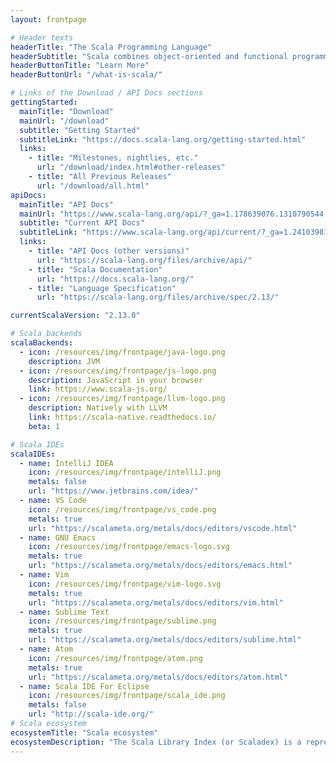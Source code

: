 ```yaml
---
layout: frontpage

# Header texts
headerTitle: "The Scala Programming Language"
headerSubtitle: "Scala combines object-oriented and functional programming in one concise, high-level language. Scala's static types help avoid bugs in complex applications, and its JVM and JavaScript runtimes let you build high-performance systems with easy access to huge ecosystems of libraries."
headerButtonTitle: "Learn More"
headerButtonUrl: "/what-is-scala/"

# Links of the Download / API Docs sections
gettingStarted:
  mainTitle: "Download"
  mainUrl: "/download"
  subtitle: "Getting Started"
  subtitleLink: "https://docs.scala-lang.org/getting-started.html"
  links:
    - title: "Milestones, nightlies, etc."
      url: "/download/index.html#other-releases"
    - title: "All Previous Releases"
      url: "/download/all.html"
apiDocs:
  mainTitle: "API Docs"
  mainUrl: "https://www.scala-lang.org/api/?_ga=1.178639076.1310790544.1468501313"
  subtitle: "Current API Docs"
  subtitleLink: "https://www.scala-lang.org/api/current/?_ga=1.241039811.1310790544.1468501313"
  links:
    - title: "API Docs (other versions)"
      url: "https://scala-lang.org/files/archive/api/"
    - title: "Scala Documentation"
      url: "https://docs.scala-lang.org/"
    - title: "Language Specification"
      url: "https://scala-lang.org/files/archive/spec/2.13/"

currentScalaVersion: "2.13.0"

# Scala backends
scalaBackends:
  - icon: /resources/img/frontpage/java-logo.png
    description: JVM
  - icon: /resources/img/frontpage/js-logo.png
    description: JavaScript in your browser
    link: https://www.scala-js.org/
  - icon: /resources/img/frontpage/llvm-logo.png
    description: Natively with LLVM
    link: https://scala-native.readthedocs.io/
    beta: 1

# Scala IDEs
scalaIDEs:
  - name: IntelliJ IDEA
    icon: /resources/img/frontpage/intelliJ.png
    metals: false
    url: "https://www.jetbrains.com/idea/"
  - name: VS Code
    icon: /resources/img/frontpage/vs_code.png
    metals: true
    url: "https://scalameta.org/metals/docs/editors/vscode.html"
  - name: GNU Emacs
    icon: /resources/img/frontpage/emacs-logo.svg
    metals: true
    url: "https://scalameta.org/metals/docs/editors/emacs.html"
  - name: Vim
    icon: /resources/img/frontpage/vim-logo.svg
    metals: true
    url: "https://scalameta.org/metals/docs/editors/vim.html"
  - name: Sublime Text
    icon: /resources/img/frontpage/sublime.png
    metals: true
    url: "https://scalameta.org/metals/docs/editors/sublime.html"
  - name: Atom
    icon: /resources/img/frontpage/atom.png
    metals: true
    url: "https://scalameta.org/metals/docs/editors/atom.html"
  - name: Scala IDE For Eclipse
    icon: /resources/img/frontpage/scala_ide.png
    metals: false
    url: "http://scala-ide.org/"
# Scala ecosystem
ecosystemTitle: "Scala ecosystem"
ecosystemDescription: "The Scala Library Index (or Scaladex) is a representation of a map of all published Scala libraries. With Scaladex, a developer can now query more than 175,000 releases of Scala libraries. Scaladex is officially supported by Scala Center."
---
```

